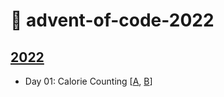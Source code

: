 # 🎄 advent-of-code-2022

## [2022](https://adventofcode.com/2022)

- Day 01: Calorie Counting [[A](https://github.com/iRaySpace/advent-of-code-2022/blob/main/src/first.rs#L3), [B](https://github.com/iRaySpace/advent-of-code-2022/blob/main/src/first.rs#L25)]